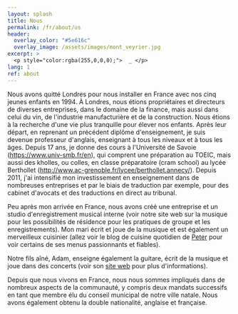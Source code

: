 ```yaml
---
layout: splash
title: Nous
permalink: /fr/about/us
header:
  overlay_color: "#5e616c"
  overlay_image: /assets/images/mont_veyrier.jpg
excerpt: >
  <p style="color:rgba(255,0,0,0);">  _ </p>
lang: 1
ref: about
---
```


Nous avons quitté Londres pour nous installer en France avec nos cinq jeunes enfants en 1994.  À Londres, nous étions propriétaires et directeurs de diverses entreprises, dans le domaine de la finance, mais aussi dans celui du vin, de l'industrie manufacturière et de la construction.  Nous étions à la recherche d'une vie plus tranquille pour élever nos enfants. Après leur départ, en reprenant un précédent diplôme d'enseignement, je suis devenue professeur d'anglais, enseignant à tous les niveaux et à tous les âges.  Depuis 17 ans, je donne des cours à l'Université de Savoie (https://www.univ-smb.fr/en), qui comprent une préparation au TOEIC, mais aussi des kholles, ou colles, en classe préparatoire (cram school) au lycée Berthollet (http://www.ac-grenoble.fr/lycee/berthollet.annecy/).  Depuis 2011, j'ai intensifié mon investissement en enseignement dans de nombreuses entreprises et par le biais de traduction par exemple, pour des cabinet d'avocats et des traductions en direct au tribunal.  



Peu après mon arrivée en France, nous avons créé une entreprise et un studio d'enregistrement musical interne (voir notre site web sur la musique pour les possibilités de résidence pour les pratiques de groupe et les enregistrements).  Mon mari écrit et joue de la musique et est également un merveilleux cuisinier (allez voir le blog de cuisine quotidien de [Peter](GiezFoodie.github.io) pour voir certains de ses menus passionnants et fiables).


Notre fils aîné, Adam, enseigne également la guitare, écrit de la musique et joue dans des concerts (voir son [site web](http://www.adamnaylormusic.com/) pour plus d'informations). 


Depuis que nous vivons en France, nous nous sommes impliqués dans de nombreux aspects de la communauté, y compris deux mandats successifs en tant que membre élu du conseil municipal de notre ville natale.  Nous avons également obtenu la double nationalité, anglaise et française.